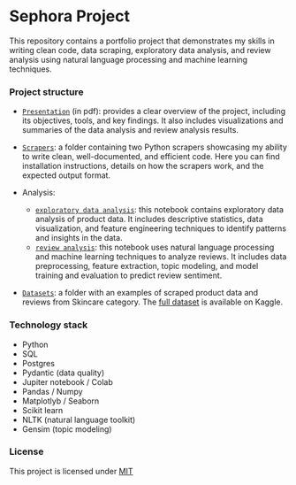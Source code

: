 # Sephora Project

This repository contains a portfolio project that demonstrates my skills in writing clean code, data scraping, exploratory data analysis, and review analysis using natural language processing and machine learning techniques.

### Project structure

- [`Presentation`](https://github.com/nadyinky/sephora-analysis/blob/main/sephora_presentation.pdf) (in pdf): provides a clear overview of the project, including its objectives, tools, and key findings. It also includes visualizations and summaries of the data analysis and review analysis results.

- [`Scrapers`](https://github.com/nadyinky/sephora-analysis/tree/main/sephora_scraper): a folder containing two Python scrapers showcasing my ability to write clean, well-documented, and efficient code. Here you can find installation instructions, details on how the scrapers work, and the expected output format.

- Analysis:
  - [`exploratory data analysis`](https://github.com/nadyinky/sephora-analysis/blob/main/sephora_eda.ipynb): this notebook contains exploratory data analysis of product data. It includes descriptive statistics, data visualization, and feature engineering techniques to identify patterns and insights in the data.
  - [`review analysis`](https://github.com/nadyinky/sephora-analysis/blob/main/sephora_nlp_ml_review_analysis.ipynb): this notebook uses natural language processing and machine learning techniques to analyze reviews. It includes data preprocessing, feature extraction, topic modeling, and model training and evaluation to predict review sentiment.
  
- [`Datasets`](https://github.com/nadyinky/sephora-analysis/tree/main/datasets): a folder with an examples of scraped product data and reviews from Skincare category. The [full dataset](https://www.kaggle.com/datasets/nadyinky/sephora-products-and-skincare-reviews) is available on Kaggle.

### Technology stack
* Python
* SQL
* Postgres
* Pydantic (data quality)
* Jupiter notebook / Colab
* Pandas / Numpy
* Matplotlyb / Seaborn
* Scikit learn
* NLTK (natural language toolkit)
* Gensim (topic modeling)

### License
This project is licensed under [MIT](https://github.com/nadyinky/sephora-analysis/blob/main/LICENSE)
